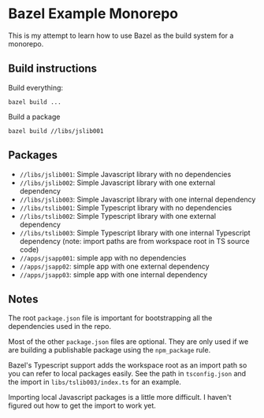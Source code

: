 # Bazel Example Monorepo

This is my attempt to learn how to use Bazel as the build system for a monorepo.

## Build instructions

Build everything:

```shell
bazel build ...
```

Build a package

```shell
bazel build //libs/jslib001
```

## Packages

- `//libs/jslib001`: Simple Javascript library with no dependencies
- `//libs/jslib002`: Simple Javascript library with one external dependency
- `//libs/jslib003`: Simple Javascript library with one internal dependency
- `//libs/tslib001`: Simple Typescript library with no dependencies
- `//libs/tslib002`: Simple Typescript library with one external dependency
- `//libs/tslib003`: Simple Typescript library with one internal Typescript dependency (note: import paths are from workspace root in TS source code)
- `//apps/jsapp001`: simple app with no dependencies
- `//apps/jsapp02`: simple app with one external dependency
- `//apps/jsapp03`: simple app with one internal dependency

## Notes

The root `package.json` file is important for bootstrapping all the dependencies used in the repo.

Most of the other `package.json` files are optional. They are only used if we are building a publishable package using the `npm_package` rule.

Bazel's Typescript support adds the workspace root as an import path so you can refer to local packages easily. See the path in `tsconfig.json` and the import in `libs/tslib003/index.ts` for an example.

Importing local Javascript packages is a little more difficult. I haven't figured out how to get the import to work yet.
